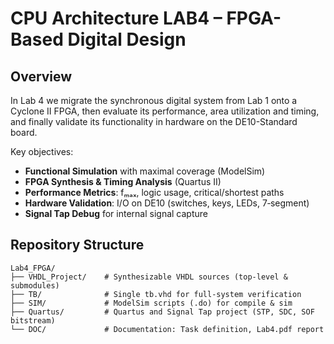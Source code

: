 # CPU Architecture LAB4 – FPGA-Based Digital Design

## Overview
In Lab 4 we migrate the synchronous digital system from Lab 1 onto a Cyclone II FPGA, then evaluate its performance, area utilization and timing, and finally validate its functionality in hardware on the DE10-Standard board.

Key objectives:
- **Functional Simulation** with maximal coverage (ModelSim)
- **FPGA Synthesis & Timing Analysis** (Quartus II)
- **Performance Metrics**: fₘₐₓ, logic usage, critical/shortest paths
- **Hardware Validation**: I/O on DE10 (switches, keys, LEDs, 7‑segment)
- **Signal Tap Debug** for internal signal capture

## Repository Structure
```text
Lab4_FPGA/
├── VHDL_Project/    # Synthesizable VHDL sources (top-level & submodules)
├── TB/              # Single tb.vhd for full-system verification
├── SIM/             # ModelSim scripts (.do) for compile & sim
├── Quartus/         # Quartus and Signal Tap project (STP, SDC, SOF bitstream)
└── DOC/             # Documentation: Task definition, Lab4.pdf report
